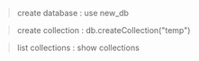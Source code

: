 > create database : use new_db

> create collection : db.createCollection("temp")

>list collections : show collections
